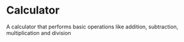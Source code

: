 # Calculator
A calculator that performs basic operations like addition, subtraction, multiplication and division 
